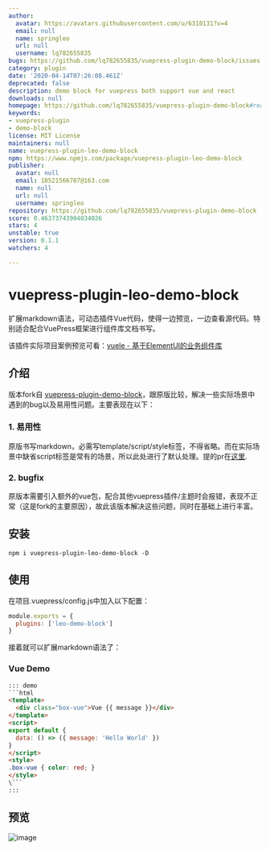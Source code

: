 ```yaml
---
author:
  avatar: https://avatars.githubusercontent.com/u/6310131?v=4
  email: null
  name: springleo
  url: null
  username: lq782655835
bugs: https://github.com/lq782655835/vuepress-plugin-demo-block/issues
category: plugin
date: '2020-04-14T07:26:08.461Z'
deprecated: false
description: demo block for vuepress both support vue and react
downloads: null
homepage: https://github.com/lq782655835/vuepress-plugin-demo-block#readme
keywords:
- vuepress-plugin
- demo-block
license: MIT License
maintainers: null
name: vuepress-plugin-leo-demo-block
npm: https://www.npmjs.com/package/vuepress-plugin-leo-demo-block
publisher:
  avatar: null
  email: 18521566707@163.com
  name: null
  url: null
  username: springleo
repository: https://github.com/lq782655835/vuepress-plugin-demo-block
score: 0.46373743904034026
stars: 4
unstable: true
version: 0.1.1
watchers: 4

---
```


# vuepress-plugin-leo-demo-block

扩展markdown语法，可动态插件Vue代码，使得一边预览，一边查看源代码。特别适合配合VuePress框架进行组件库文档书写。

该插件实际项目案例预览可看：[vuele - 基于ElementUI的业务组件库](https://lq782655835.github.io/vuele/)

## 介绍

版本fork自 [vuepress-plugin-demo-block](https://github.com/xiguaxigua/vuepress-plugin-demo-block)，跟原版比较，解决一些实际场景中遇到的bug以及易用性问题。主要表现在以下：

### 1. 易用性

原版书写markdown，必需写template/script/style标签，不得省略。而在实际场景中缺省script标签是常有的场景，所以此处进行了默认处理。提的pr在[这里](https://github.com/xiguaxigua/vuepress-plugin-demo-block/pull/23).

### 2. bugfix

原版本需要引入额外的vue包，配合其他vuepress插件/主题时会报错，表现不正常（这是fork的主要原因），故此该版本解决这些问题，同时在基础上进行丰富。

## 安装

```
npm i vuepress-plugin-leo-demo-block -D
```

## 使用

在项目.vuepress/config.js中加入以下配置：
```js
module.exports = {
  plugins: ['leo-demo-block']
}
```

接着就可以扩展markdown语法了：

### Vue Demo

```html
::: demo
```html
<template>
  <div class="box-vue">Vue {{ message }}</div>
</template>
<script>
export default {
  data: () => ({ message: 'Hello World' })
}
</script>
<style>
.box-vue { color: red; }
</style>
\```
:::
```

## 预览

![image](https://user-images.githubusercontent.com/6310131/79427654-9b74e380-7ff7-11ea-83f5-d4af5e3c3aed.png)

